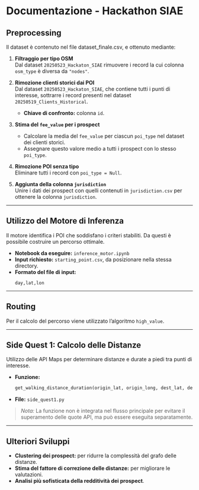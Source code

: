 # Documentazione - Hackathon SIAE

## Preprocessing
Il dataset è contenuto nel file dataset_finale.csv, e ottenuto mediante:

1. **Filtraggio per tipo OSM**  
   Dal dataset `20250523_Hackaton_SIAE` rimuovere i record la cui colonna `osm_type` è diversa da `"nodes"`.

2. **Rimozione clienti storici dai POI**  
   Dal dataset `20250523_Hackaton_SIAE`, che contiene tutti i punti di interesse, sottrarre i record presenti nel dataset `20250519_Clients_Historical`.  
   - **Chiave di confronto:** colonna `id`.

3. **Stima del `fee_value` per i prospect**  
   - Calcolare la media del `fee_value` per ciascun `poi_type` nel dataset dei clienti storici.
   - Assegnare questo valore medio a tutti i prospect con lo stesso `poi_type`.

4. **Rimozione POI senza tipo**  
   Eliminare tutti i record con `poi_type = Null`.

5. **Aggiunta della colonna `jurisdiction`**  
   Unire i dati dei prospect con quelli contenuti in `jurisdiction.csv` per ottenere la colonna `jurisdiction`.

---

## Utilizzo del Motore di Inferenza

Il motore identifica i POI che soddisfano i criteri stabiliti. Da questi è possibile costruire un percorso ottimale.

- **Notebook da eseguire:** `inference_motor.ipynb`
- **Input richiesto:** `starting_point.csv`, da posizionare nella stessa directory.
- **Formato del file di input:**
  ```
  day,lat,lon
  ```

---

## Routing

Per il calcolo del percorso viene utilizzato l’algoritmo `high_value`.

---

## Side Quest 1: Calcolo delle Distanze

Utilizzo delle API Maps per determinare distanze e durate a piedi tra punti di interesse.

- **Funzione:**  
  ```python
  get_walking_distance_duration(origin_lat, origin_long, dest_lat, dest_long)
  ```
- **File:** `side_quest1.py`

> *Nota:* La funzione non è integrata nel flusso principale per evitare il superamento delle quote API, ma può essere eseguita separatamente.

---

## Ulteriori Sviluppi

- **Clustering dei prospect:** per ridurre la complessità del grafo delle distanze.
- **Stima del fattore di correzione delle distanze:** per migliorare le valutazioni.
- **Analisi più sofisticata della redditività dei prospect**.
